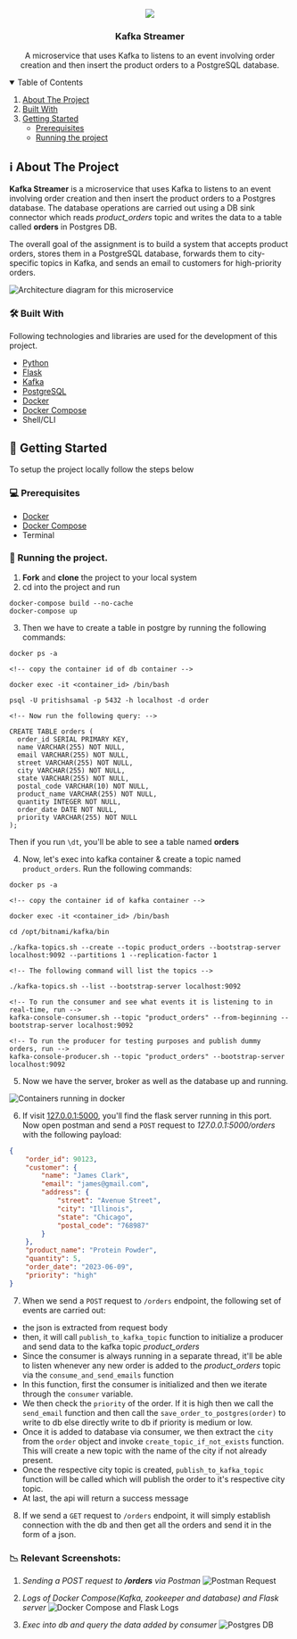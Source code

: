 <p align="center">
  <a href="https://github.com/CIPHERTron/kafka-streamer/">
    <img src="https://dyltqmyl993wv.cloudfront.net/assets/stacks/kafka/img/kafka-stack-220x234.png">
  </a>

  <h3 align="center">Kafka Streamer</h3>

  <p align="center">
    A microservice that uses Kafka to listens to an event involving order creation and then insert the product orders to a PostgreSQL database.
  </p>
</p>

<!-- TABLE OF CONTENTS -->
<details open="open">
  <summary>Table of Contents</summary>
  <ol>
    <li>
      <a href="#about-the-project">About The Project</a>
      <ul>
      </ul>
        <li><a href="#built-with">Built With</a></li>
    </li>
    <li>
      <a href="#getting-started">Getting Started</a>
      <ul>
        <li><a href="#prerequisites">Prerequisites</a></li>
        <li><a href="#running-the-project">Running the project</a></li>
      </ul>
    </li>
  </ol>
</details>

## ℹ️ About The Project

**Kafka Streamer** is a microservice that uses Kafka to listens to an event involving order creation and then insert the product orders to a Postgres database. The database operations are carried out using a DB sink connector which reads _product_orders_ topic and writes the data to a table called **orders** in Postgres DB.

The overall goal of the assignment is to build a system that accepts product orders, stores them in a PostgreSQL database, forwards them to city-specific topics in Kafka, and sends an email to customers for high-priority orders.

<img src="images/architecture_diagram.png" alt="Architecture diagram for this microservice" />

### 🛠️ Built With

Following technologies and libraries are used for the development of this
project.

- [Python](https://www.python.org/)
- [Flask](https://flask.palletsprojects.com/en/2.3.x/)
- [Kafka](https://hub.docker.com/r/bitnami/kafka/)
- [PostgreSQL](https://www.postgresql.org/)
- [Docker](https://www.docker.com/)
- [Docker Compose](https://docs.docker.com/compose/)
- Shell/CLI

<!-- GETTING STARTED -->

## 📌 Getting Started

To setup the project locally follow the steps below

### 💻 Prerequisites

- [Docker](https://docs.docker.com/get-docker/)
- [Docker Compose](https://docs.docker.com/compose/install/)
- Terminal

### 🤖 Running the project.

1. **Fork** and **clone** the project to your local system
2. cd into the project and run

```shell
docker-compose build --no-cache
docker-compose up
```

3. Then we have to create a table in postgre by running the following commands:

```shell
docker ps -a

<!-- copy the container id of db container -->

docker exec -it <container_id> /bin/bash

psql -U pritishsamal -p 5432 -h localhost -d order

<!-- Now run the following query: -->

CREATE TABLE orders (
  order_id SERIAL PRIMARY KEY,
  name VARCHAR(255) NOT NULL,
  email VARCHAR(255) NOT NULL,
  street VARCHAR(255) NOT NULL,
  city VARCHAR(255) NOT NULL,
  state VARCHAR(255) NOT NULL,
  postal_code VARCHAR(10) NOT NULL,
  product_name VARCHAR(255) NOT NULL,
  quantity INTEGER NOT NULL,
  order_date DATE NOT NULL,
  priority VARCHAR(255) NOT NULL
);
```

Then if you run `\dt`, you'll be able to see a table named **orders**

4. Now, let's exec into kafka container & create a topic named `product_orders`. Run the following commands:

```shell
docker ps -a

<!-- copy the container id of kafka container -->

docker exec -it <container_id> /bin/bash

cd /opt/bitnami/kafka/bin

./kafka-topics.sh --create --topic product_orders --bootstrap-server localhost:9092 --partitions 1 --replication-factor 1

<!-- The following command will list the topics -->

./kafka-topics.sh --list --bootstrap-server localhost:9092

<!-- To run the consumer and see what events it is listening to in real-time, run -->
kafka-console-consumer.sh --topic "product_orders" --from-beginning --bootstrap-server localhost:9092

<!-- To run the producer for testing purposes and publish dummy orders, run -->
kafka-console-producer.sh --topic "product_orders" --bootstrap-server localhost:9092
```

5. Now we have the server, broker as well as the database up and running.

<img src="images/containers.png" alt="Containers running in docker" />

6. If visit [127.0.0.1:5000](http://127.0.0.1:5000), you'll find the flask server running in this port. Now open postman and send a `POST` request to _127.0.0.1:5000/orders_ with the following payload:

```json
{
	"order_id": 90123,
	"customer": {
		"name": "James Clark",
		"email": "james@gmail.com",
		"address": {
			"street": "Avenue Street",
			"city": "Illinois",
			"state": "Chicago",
			"postal_code": "768987"
		}
	},
	"product_name": "Protein Powder",
	"quantity": 5,
	"order_date": "2023-06-09",
	"priority": "high"
}
```

7. When we send a `POST` request to `/orders` endpoint, the following set of events are carried out:

- the json is extracted from request body
- then, it will call `publish_to_kafka_topic` function to initialize a producer and send data to the kafka topic _product_orders_
- Since the consumer is always running in a separate thread, it'll be able to listen whenever any new order is added to the _product_orders_ topic via the `consume_and_send_emails` function
- In this function, first the consumer is initialized and then we iterate through the `consumer` variable.
- We then check the `priority` of the order. If it is high then we call the `send_email` function and then call the `save_order_to_postgres(order)` to write to db else directly write to db if priority is medium or low.
- Once it is added to database via consumer, we then extract the `city` from the `order` object and invoke `create_topic_if_not_exists` function. This will create a new topic with the name of the city if not already present.
- Once the respective city topic is created, `publish_to_kafka_topic` function will be called which will publish the order to it's respective city topic.
- At last, the api will return a success message

8. If we send a `GET` request to `/orders` endpoint, it will simply establish connection with the db and then get all the orders and send it in the form of a json.

### 📉 Relevant Screenshots:

1. _Sending a POST request to **/orders** via Postman_
   <img src="images/screenshot1.png" alt="Postman Request" />

2. _Logs of Docker Compose(Kafka, zookeeper and database) and Flask server_
   <img src="images/screenshot2.png" alt="Docker Compose and Flask Logs" />

3. _Exec into db and query the data added by consumer_
   <img src="images/screenshot3.png" alt="Postgres DB" />
